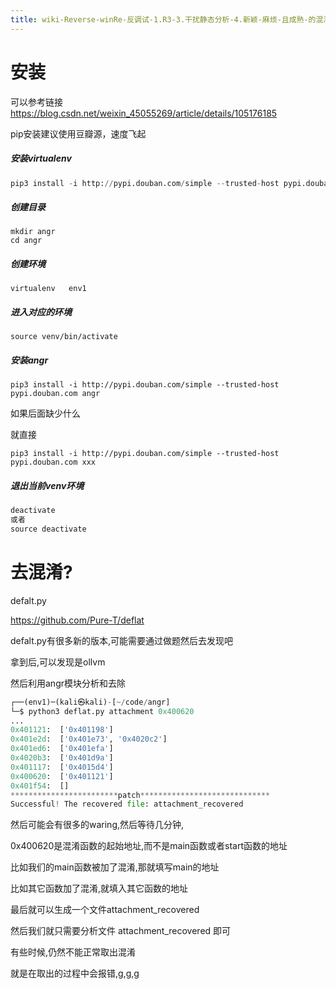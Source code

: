 ```yaml
---
title: wiki-Reverse-winRe-反调试-1.R3-3.干扰静态分析-4.新颖-麻烦-且成熟-的混淆技术-Ollvm混淆
---
```

# 安装

可以参考链接 https://blog.csdn.net/weixin_45055269/article/details/105176185

pip安装建议使用豆瓣源，速度飞起

##### 安装virtualenv

```python
pip3 install -i http://pypi.douban.com/simple --trusted-host pypi.douban.com virtualenv
```

##### 创建目录

```
mkdir angr
cd angr
```

##### 创建环境

```
virtualenv   env1
```

##### 进入对应的环境

```
source venv/bin/activate
```

##### 安装angr

```
pip3 install -i http://pypi.douban.com/simple --trusted-host pypi.douban.com angr
```

如果后面缺少什么

就直接 

```
pip3 install -i http://pypi.douban.com/simple --trusted-host pypi.douban.com xxx
```

##### 退出当前venv环境

```python
deactivate
或者
source deactivate
```





# 去混淆?



defalt.py

https://github.com/Pure-T/deflat

defalt.py有很多新的版本,可能需要通过做题然后去发现吧





拿到后,可以发现是ollvm

然后利用angr模块分析和去除

```python
┌──(env1)─(kali㉿kali)-[~/code/angr]
└─$ python3 deflat.py attachment 0x400620
...
0x401121:  ['0x401198']
0x401e2d:  ['0x401e73', '0x4020c2']
0x401ed6:  ['0x401efa']
0x4020b3:  ['0x401d9a']
0x401117:  ['0x4015d4']
0x400620:  ['0x401121']
0x401f54:  []
************************patch*****************************
Successful! The recovered file: attachment_recovered
```

然后可能会有很多的waring,然后等待几分钟,

0x400620是混淆函数的起始地址,而不是main函数或者start函数的地址

比如我们的main函数被加了混淆,那就填写main的地址

比如其它函数加了混淆,就填入其它函数的地址



最后就可以生成一个文件attachment_recovered

然后我们就只需要分析文件 attachment_recovered 即可



有些时候,仍然不能正常取出混淆

就是在取出的过程中会报错,g,g,g

